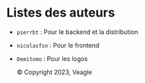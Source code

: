 # Listes des auteurs

- `pierrbt` : Pour le backend et la distribution
- `nicolasfsn` : Pour le frontend 
- `Demitomo` : Pour les logos





  ©   Copyright 2023, Veagle
